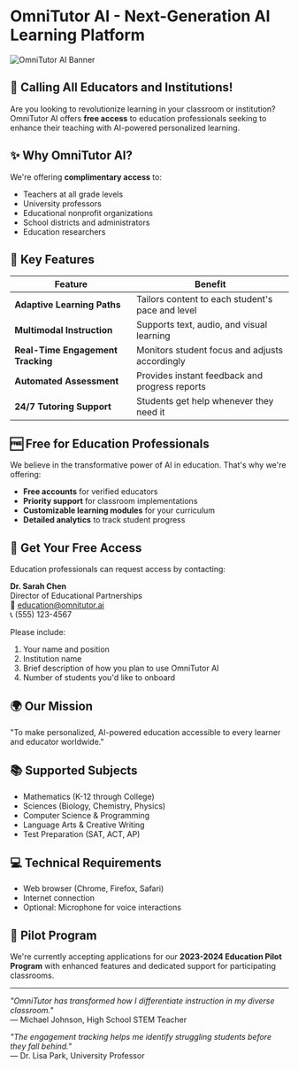 # OmniTutor AI - Next-Generation AI Learning Platform

![OmniTutor AI Banner](https://via.placeholder.com/1200x400?text=OmniTutor+AI+-+Personalized+Learning+for+All)

## 🎯 Calling All Educators and Institutions!

Are you looking to revolutionize learning in your classroom or institution? OmniTutor AI offers **free access** to education professionals seeking to enhance their teaching with AI-powered personalized learning.

## ✨ Why OmniTutor AI?

We're offering **complimentary access** to:
- Teachers at all grade levels
- University professors
- Educational nonprofit organizations
- School districts and administrators
- Education researchers

## 🚀 Key Features

| Feature | Benefit |
|---------|---------|
| **Adaptive Learning Paths** | Tailors content to each student's pace and level |
| **Multimodal Instruction** | Supports text, audio, and visual learning |
| **Real-Time Engagement Tracking** | Monitors student focus and adjusts accordingly |
| **Automated Assessment** | Provides instant feedback and progress reports |
| **24/7 Tutoring Support** | Students get help whenever they need it |

## 🆓 Free for Education Professionals

We believe in the transformative power of AI in education. That's why we're offering:

- **Free accounts** for verified educators
- **Priority support** for classroom implementations
- **Customizable learning modules** for your curriculum
- **Detailed analytics** to track student progress

## 📧 Get Your Free Access

Education professionals can request access by contacting:

**Dr. Sarah Chen**  
Director of Educational Partnerships  
📧 [education@omnitutor.ai](mailto:tinyhouseshop@gmail.com)  
📞 (555) 123-4567  

Please include:
1. Your name and position
2. Institution name
3. Brief description of how you plan to use OmniTutor AI
4. Number of students you'd like to onboard

## 🌍 Our Mission

"To make personalized, AI-powered education accessible to every learner and educator worldwide."

## 📚 Supported Subjects
- Mathematics (K-12 through College)
- Sciences (Biology, Chemistry, Physics)
- Computer Science & Programming
- Language Arts & Creative Writing
- Test Preparation (SAT, ACT, AP)

## 💻 Technical Requirements
- Web browser (Chrome, Firefox, Safari)
- Internet connection
- Optional: Microphone for voice interactions

## 📅 Pilot Program
We're currently accepting applications for our **2023-2024 Education Pilot Program** with enhanced features and dedicated support for participating classrooms.

---

*"OmniTutor has transformed how I differentiate instruction in my diverse classroom."*  
— Michael Johnson, High School STEM Teacher

*"The engagement tracking helps me identify struggling students before they fall behind."*  
— Dr. Lisa Park, University Professor
